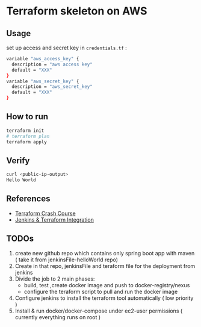 # Terraform skeleton on AWS

## Usage
set up access and secret key in `credentials.tf` :
```bash
variable "aws_access_key" {
  description = "aws access key"
  default = "XXX" 
}
variable "aws_secret_key" {
  description = "aws_secret_key"
  default = "XXX" 
}
```

## How to run
```bash
terraform init
# terraform plan
terraform apply
```
## Verify
```bash
curl <public-ip-output>
Hello World
```


## References
* [Terraform Crash Course](https://www.youtube.com/watch?v=SLB_c_ayRMo)
* [Jenkins & Terraform Integration](https://www.youtube.com/watch?v=5jwYGCAr_pw)

## TODOs
1. create new github repo which contains only spring boot app with maven ( take it from jenkinsFile-helloWorld repo)
1. Create in that repo, jenkinsFile and teraform file for the deployment from jenkins
1. Divide the job to 2 main phases:
    - build, test ,create docker image and push to docker-registry/nexus
    - configure the teraform script to pull and run the docker image
1. Configure jenkins to install the terraform tool automatically ( low priority )
1. Install & run docker/docker-compose under ec2-user permissions ( currently everything runs on root )
